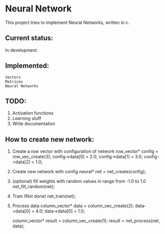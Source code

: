 # Neural Network
This project tries to implement Neural Networks, written in c.

## Current status:
In development.

## Implemented:
    Vectors
    Matrices
    Neural Networks

## TODO:
 1. Activation functions
 2. Learning stuff
 2. Write documentation

## How to create new network:
 1. Create a row vector with configuration of network
    row_vector* config = row_vec_create(3);
    config->data[0] = 2.0;
    config->data[1] = 3.0;
    config->data[2] = 1.0;
 
 2. Create new network with config
    neural* net = net_create(config);
 
 3. (optional) fill weights with random values in range from -1.0 to 1.0
    net_fill_random(net);

 4. Train (Not done)
    net_train(net);

 5. Process data
    column_vector* data = column_vec_create(2);
    data->data[0] = 4.0;
    data->data[0] = 1.0;

    column_vector* result = column_vec_create(1);
    result = net_process(net, data);